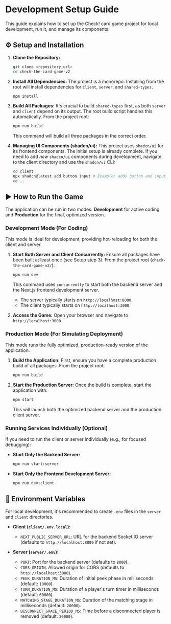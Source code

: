 # Development Setup Guide

This guide explains how to set up the Check! card game project for local development, run it, and manage its components.

## ⚙️ Setup and Installation

1.  **Clone the Repository:**
    ```bash
    git clone <repository_url>
    cd check-the-card-game-v2
    ```

2.  **Install All Dependencies:**
    The project is a monorepo. Installing from the root will install dependencies for `client`, `server`, and `shared-types`.
    ```bash
    npm install
    ```

3.  **Build All Packages:**
    It's crucial to build `shared-types` first, as both `server` and `client` depend on its output. The root build script handles this automatically. From the project root:
    ```bash
    npm run build
    ```
    This command will build all three packages in the correct order.

4.  **Managing UI Components (shadcn/ui):**
    This project uses `shadcn/ui` for its frontend components. The initial setup is already complete. If you need to add *new* `shadcn/ui` components during development, navigate to the client directory and use the `shadcn/ui` CLI:
    ```bash
    cd client
    npx shadcn@latest add button input # Example: adds button and input
    cd ..
    ```

## ▶️ How to Run the Game

The application can be run in two modes: **Development** for active coding and **Production** for the final, optimized version.

### Development Mode (For Coding)

This mode is ideal for development, providing hot-reloading for both the client and server.

1.  **Start Both Server and Client Concurrently:**
    Ensure all packages have been built at least once (see Setup step 3). From the project root (`check-the-card-game-v2/`):
    ```bash
    npm run dev
    ```
    This command uses `concurrently` to start both the backend server and the Next.js frontend development server.
    *   The server typically starts on `http://localhost:8000`.
    *   The client typically starts on `http://localhost:3000`.

2.  **Access the Game:**
    Open your browser and navigate to `http://localhost:3000`.

### Production Mode (For Simulating Deployment)

This mode runs the fully optimized, production-ready version of the application.

1.  **Build the Application:**
    First, ensure you have a complete production build of all packages. From the project root:
    ```bash
    npm run build
    ```

2.  **Start the Production Server:**
    Once the build is complete, start the application with:
    ```bash
    npm start
    ```
    This will launch both the optimized backend server and the production client server.

### Running Services Individually (Optional)

If you need to run the client or server individually (e.g., for focused debugging):

*   **Start Only the Backend Server:**
    ```bash
    npm run start:server
    ```
*   **Start Only the Frontend Development Server:**
    ```bash
    npm run dev:client
    ```

## 🔧 Environment Variables

For local development, it's recommended to create `.env` files in the `server` and `client` directories.

*   **Client (`client/.env.local`):**
    *   `NEXT_PUBLIC_SERVER_URL`: URL for the backend Socket.IO server (defaults to `http://localhost:8000` if not set).

*   **Server (`server/.env`):**
    *   `PORT`: Port for the backend server (defaults to `8000`).
    *   `CORS_ORIGIN`: Allowed origin for CORS (defaults to `http://localhost:3000`).
    *   `PEEK_DURATION_MS`: Duration of initial peek phase in milliseconds (default: `10000`).
    *   `TURN_DURATION_MS`: Duration of a player's turn timer in milliseconds (default: `60000`).
    *   `MATCHING_STAGE_DURATION_MS`: Duration of the matching stage in milliseconds (default: `20000`).
    *   `DISCONNECT_GRACE_PERIOD_MS`: Time before a disconnected player is removed (default: `30000`).
